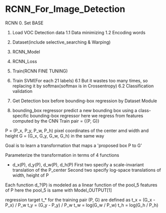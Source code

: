 # RCNN_For_Image_Detection

RCNN
 0. Set BASE
 1. Load VOC Detection data
  1.1 Data minimizing
  1.2 Encoding words
  

 2. Dataset(include selective_searching & Warping)

 3. RCNN_Model

 4. RCNN_Loss

 5. Train(RCNN FINE TUNING)
  
 6. Train SVM(For each 21 labels)
  6.1 But it wastes too many times, so replacing it by softmax(softmax is in Crossentropy)
  6.2 Classification validation
 
 7. Get Detection box before bounding-box regression by Dataset Module
 
 8. bounding_box regressor
   predict a new bounding box using a class-specific bounding-box regressor
   here we regress from features computed by the CNN
   Train pair = {(P, G)}

   P = (P_x, P_y, P_w, P_h) pixel coordinates of the center amd width and height
   G = (G_x, G_y, G_w, G_h) in the same way

   Goal is to learn a transformation that maps a 'proposed box P to G'

   Parameterize the transformation in terms of 4 functions
   - d_x(P), d_y(P), d_w(P), d_h(P)
    First two specify a scale-invariant translation of the P_center
    Second two specify log-space translations of width, height of P

   Each function d_?(P) is modeled as a linear function of the pool_5 features of P
   here the pool_5 is same with Model_OUTPUT[1]

   regression target t_* for the training pair (P, G) are defined as 
    t_x = (G_x - P_x) / P_w
    t_y = (G_y - P_y) / P_w
    t_w = log(G_w / P_w)
    t_h = log(G_h / P_h)
